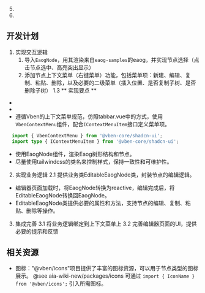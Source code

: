 5. 
5. 

## 开发计划

1. 实现交互逻辑
     1. 导入`EaogNode`，用其渲染来自`eaog-samples`的eaog，并实现节点选择（点击节点选中、高亮突出显示）
     2. 添加节点上下文菜单（右键菜单）功能，包括菜单项：新建、编辑、复制、粘贴、删除，以及必要的二级菜单（插入位置、是否复制子树、是否删除子树）
          1.3 ** 实现要点 **
  - 
  - 
  - 遵循Vben的上下文菜单规范，仿照tabbar.vue中的方式，使用`VbenContextMenu`组件，配合`IContextMenuItem`接口定义菜单项。
   ```ts
     import { VbenContextMenu } from '@vben-core/shadcn-ui';
     import type { IContextMenuItem } from '@vben-core/shadcn-ui';
   ```
  - 使用EaogNode组件，渲染Eaog树形结构和节点。
  - 尽量使用tailwindcss的类名来控制样式，保持一致性和可维护性。
2. 实现业务逻辑
2.1 提供业务类EditableEaogNode类，封装节点的编辑逻辑。
  - 编辑器页面加载时，将EaogNode转换为reactive<EditableEaogNode>，编辑完成后，将EditableEaogNode转换回EaogNode。
  - EditableEaogNode类提供必要的属性和方法，支持节点的编辑、复制、粘贴、删除等操作。
3. 集成完善
3.1 将业务逻辑绑定到上下文菜单上
3.2 完善编辑器页面的UI，提供必要的提示和反馈

## 相关资源
- 图标："@vben/icons"项目提供了丰富的图标资源，可以用于节点类型的图标展示。 @see aia-wiki-new/packages/icons
  可通过 `import { IconName } from '@vben/icons';` 引入所需图标。
